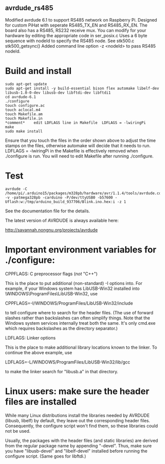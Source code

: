 ## avrdude_rs485
Modified avrdude 6.1 to support RS485 network on Raspberry Pi. Designed for custom PiHat with 
seperate RS485_TX_EN and RS485_RX_EN. The board also has a RS485, RS232 receive mux.
You can modify for your hardware by editing the appropriate code in ser_posix.c
Uses a 6 byte sequence with nodeId to specify the RS485 node. See stk500.c stk500_getsync()
Added command line option -z \<nodeId\> to pass RS485 nodeId.
# Build and install
```
sudo apt-get update
sudo apt-get install -y build-essential bison flex automake libelf-dev libusb-1.0-0-dev libusb-dev libftdi-dev libftdi1
cd avrdude-6.1
./configure
touch configure.ac
touch aclocal.m4
touch Makefile.am
touch Makefile.in
*comment*    edit LDFLAGS line in Makefile  LDFLAGS = -lwiringPi
make
sudo make install
```
Ensure that you touch the files in the order shown above to adjust the time stamps on the files, otherwise automake will decide that it needs to run.
LDFLAGS = -lwiringPi in the Makefile is effectively removed when ./configure is run. You will need to edit Makefile after running ./configure.  
# Test
```
avrdude -C /home/pi/.arduino15/packages/m328pb/hardware/avr/1.1.4/tools/avrdude.conf -v -patmega328pb -carduino -P/dev/ttyUSB0 -b57600 -Uflash:w:/tmp/arduino_build_937706/Blink.ino.hex:i -z 1
```

See the documentation file for the details.

The latest version of AVRDUDE is always available here:

  http://savannah.nongnu.org/projects/avrdude


Important environment variables for ./configure:
================================================

CPPFLAGS: C preprocessor flags (*not* "C++")

This is the place to put additional (non-standard) -I options into.
For example, if your Windows system has LibUSB-Win32 installed into
\\WINDOWS\ProgramFiles\LibUSB-Win32, use

CPPFLAGS=-I/WINDOWS/ProgramFiles/LibUSB-Win32/include

to tell configure where to search for the header files.  (The use of
forward slashes rather than backslashes can often simplify things.
Note that the Windows system services internally treat both the same.
It's only cmd.exe which requires backslashes as the directory
separator.)

LDFLAGS: Linker options

This is the place to make additional library locations known to the
linker.  To continue the above example, use

LDFLAGS=-L/WINDOWS/ProgramFiles/LibUSB-Win32/lib/gcc

to make the linker search for "libusb.a" in that directory.


Linux users: make sure the header files are installed
=====================================================

While many Linux distributions install the libraries needed by AVRDUDE
(libusb, libelf) by default, they leave out the corresponding header
files.  Consequently, the configure script won't find them, so these
libraries could not be used.

Usually, the packages with the header files (and static libraries) are
derived from the regular package name by appending "-devel".  Thus,
make sure you have "libusb-devel" and "libelf-devel" installed before
running the configure script.  (Same goes for libftdi.)
